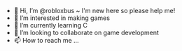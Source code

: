 - 👋 Hi, I’m @robloxbus ~ I'm new here so please help me!
- 👀 I’m interested in making games
- 🌱 I’m currently learning C
- 💞️ I’m looking to collaborate on game development
- 📫 How to reach me ...

<!---
robloxbus/robloxbus is a ✨ special ✨ repository because its `README.md` (this file) appears on your GitHub profile.
You can click the Preview link to take a look at your changes.
--->
